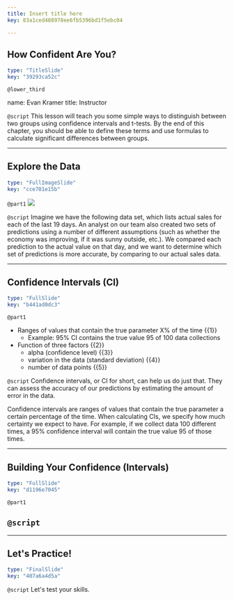 ```yaml
---
title: Insert title here
key: 83a1ced488978ee6fb5396bd1f5ebc04

---
```

## How Confident Are You?

```yaml
type: "TitleSlide"
key: "39293ca52c"
```

`@lower_third`

name: Evan Kramer
title: Instructor


`@script`
This lesson will teach you some simple ways to distinguish between two groups using confidence intervals and t-tests. By the end of this chapter, you should be able to define these terms and use formulas to calculate significant differences between groups.


---
## Explore the Data

```yaml
type: "FullImageSlide"
key: "cce701e15b"
```

`@part1`
![](https://assets.datacamp.com/production/repositories/4139/datasets/76e17596177fa4336c66312f6c9f672a5248a5c8/dc2.PNG)


`@script`
Imagine we have the following data set, which lists actual sales for each of the last 19 days. An analyst on our team also created two sets of predictions using a number of different assumptions (such as whether the economy was improving, if it was sunny outside, etc.). We compared each prediction to the actual value on that day, and we want to determine which set of predictions is more accurate, by comparing to our actual sales data.


---
## Confidence Intervals (CI)

```yaml
type: "FullSlide"
key: "b441ad0dc3"
```

`@part1`
- Ranges of values that contain the true parameter X% of the time {{1}}
    - Example: 95% CI contains the true value 95 of 100 data collections
- Function of three factors {{2}}
    - alpha (confidence level) {{3}}
    - variation in the data (standard deviation) {{4}}
    - number of data points {{5}}


`@script`
Confidence intervals, or CI for short, can help us do just that. They can assess the accuracy of our predictions by estimating the amount of error in the data. 

Confidence intervals are ranges of values that contain the true parameter a certain percentage of the time. When calculating CIs, we specify how much certainty we expect to have. For example, if we collect data 100 different times, a 95% confidence interval will contain the true value 95 of those times.


---
## Building Your Confidence (Intervals)

```yaml
type: "FullSlide"
key: "d1196e7045"
```

`@part1`



`@script`
-


---
## Let's Practice!

```yaml
type: "FinalSlide"
key: "407a6a4d5a"
```

`@script`
Let's test your skills.

